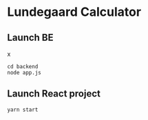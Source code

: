 # Lundegaard Calculator

## Launch BE

x

    cd backend
    node app.js

## Launch React project
    yarn start

